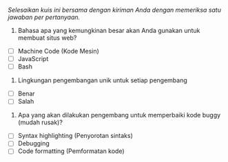 *Selesaikan kuis ini bersama dengan kiriman Anda dengan memeriksa satu jawaban per pertanyaan.*

1. Bahasa apa yang kemungkinan besar akan Anda gunakan untuk membuat situs web?

- [ ] Machine Code (Kode Mesin)
- [ ] JavaScript
- [ ] Bash

1. Lingkungan pengembangan unik untuk setiap pengembang

- [ ] Benar
- [ ] Salah

1. Apa yang akan dilakukan pengembang untuk memperbaiki kode buggy (mudah rusak)?

- [ ] Syntax highlighting (Penyorotan sintaks)
- [ ] Debugging
- [ ] Code formatting (Pemformatan kode)
